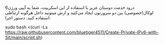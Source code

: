 درود خدمت دوستان عزیز
با استفاده از این اسکریپت، شما یه آیپی ورژن6 لوکال(خصوصی) بین دو سرورتون ایجاد می‌کنید و ازش میتونید داخل هرگونه ارتباطی استفاده کنید.
دستور اجرا:


sudo bash <(curl -Ls https://raw.githubusercontent.com/bluetiger4511/Create-Private-IPv6-with-Sit/main/script.sh)

